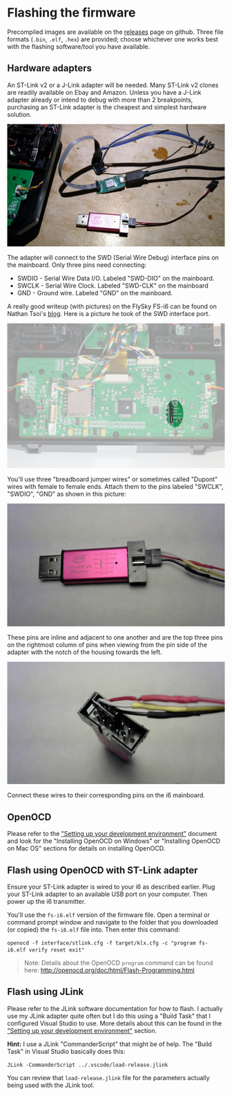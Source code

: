 # Flashing the firmware

Precompiled images  are available on the [releases](https://github.com/sakitume/SilverLite-FS-i6/releases) page on github.
Three file formats (`.bin`, `.elf`, `.hex`) are provided; choose whichever one works best with the flashing software/tool
you have available.

## Hardware adapters
An ST-Link v2 or a J-Link adapter will be needed. Many ST-Link v2 clones are readily available on Ebay and Amazon. Unless you have a J-Link adapter
already or intend to debug with more than 2 breakpoints, purchasing an ST-Link adapter is the cheapest and simplest hardware solution.

![ST-Link and J-Link adapters](images/ST-Link_J-Link.jpg)

The adapter will connect to the SWD (Serial Wire Debug) interface pins on the mainboard. Only three pins need connecting:

* SWDIO - Serial Wire Data I/O. Labeled "SWD-DIO" on the mainboard.
* SWCLK - Serial Wire Clock. Labeled "SWD-CLK" on the mainboard
* GND - Ground wire. Labeled "GND" on the mainboard.

A really good writeup (with pictures) on the FlySky FS-i6 can be found on Nathan Tsoi's [blog](https://nathan.vertile.com/blog/2016/07/09/flysky-i6-radio-setup-and-hacking-guide/). Here is a picture he took of the SWD interface port.

![SWD Interface](images/SWD-Interface.jpg)


You'll use three "breadboard jumper wires" or sometimes called "Dupont" wires with female to female ends. Attach them to
the pins labeled "SWCLK", "SWDIO", "GND" as shown in this picture:

![ST-Link side](images/ST-Link-1.jpg)

These pins are inline and adjacent to one another and are the top three pins on the rightmost column of pins when viewing from the pin side
of the adapter with the notch of the housing towards the left.

![ST-Link pin side](images/ST-Link-2.jpg)


Connect these wires to their corresponding pins on the i6 mainboard. 

## OpenOCD
Please refer to the ["Setting up your development environment"](devEnvSetup.md) document and look for the "Installing OpenOCD on Windows"
or "Installing OpenOCD on Mac OS" sections for details on installing OpenOCD.

## Flash using OpenOCD with ST-Link adapter

Ensure your ST-Link adapter is wired to your i6 as described earlier. Plug your ST-Link adapter to an available USB port on your computer. Then
power up the i6 transmitter.

You'll use the `fs-i6.elf` version of the firmware file. Open a terminal or command prompt window and navigate to the folder that you downloaded 
(or copied) the `fs-i6.elf` file into. Then enter this command:

```
openocd -f interface/stlink.cfg -f target/klx.cfg -c "program fs-i6.elf verify reset exit"
```

> Note: Details about the OpenOCD `program` command can be found here: http://openocd.org/doc/html/Flash-Programming.html

## Flash using JLink
Please refer to the JLink software documentation for how to flash. I actually use my JLink adapter quite often but I do this
using a "Build Task" that I configured Visual Studio to use. More details about this can be found in the 
["Setting up your development environment"](devEnvSetup.md) section.

**Hint:** I use a JLink "CommanderScript" that might be of help. The "Build Task" in Visual Studio basically does this:

```
JLink -CommanderScript ../.vscode/load-release.jlink
```

You can review that `load-release.jlink` file for the parameters actually being used with the JLink tool.



